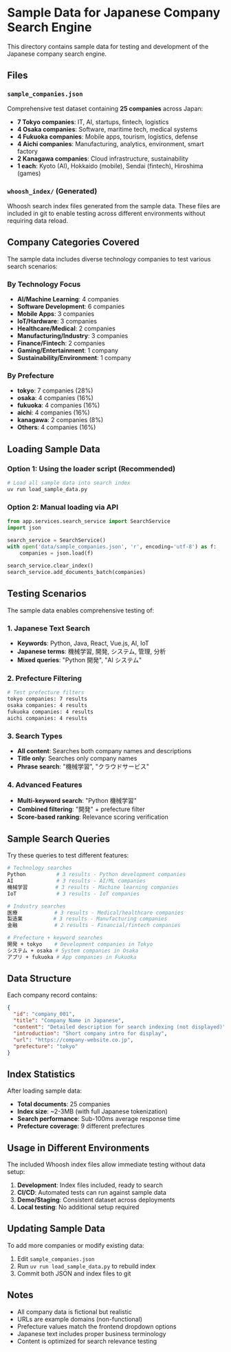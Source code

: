 # Sample Data for Japanese Company Search Engine

This directory contains sample data for testing and development of the Japanese company search engine.

## Files

### `sample_companies.json`
Comprehensive test dataset containing **25 companies** across Japan:

- **7 Tokyo companies**: IT, AI, startups, fintech, logistics
- **4 Osaka companies**: Software, maritime tech, medical systems  
- **4 Fukuoka companies**: Mobile apps, tourism, logistics, defense
- **4 Aichi companies**: Manufacturing, analytics, environment, smart factory
- **2 Kanagawa companies**: Cloud infrastructure, sustainability 
- **1 each**: Kyoto (AI), Hokkaido (mobile), Sendai (fintech), Hiroshima (games)

### `whoosh_index/` (Generated)
Whoosh search index files generated from the sample data. These files are included in git to enable testing across different environments without requiring data reload.

## Company Categories Covered

The sample data includes diverse technology companies to test various search scenarios:

### By Technology Focus
- **AI/Machine Learning**: 4 companies
- **Software Development**: 6 companies  
- **Mobile Apps**: 3 companies
- **IoT/Hardware**: 3 companies
- **Healthcare/Medical**: 2 companies
- **Manufacturing/Industry**: 3 companies
- **Finance/Fintech**: 2 companies
- **Gaming/Entertainment**: 1 company
- **Sustainability/Environment**: 1 company

### By Prefecture
- **tokyo**: 7 companies (28%)
- **osaka**: 4 companies (16%)
- **fukuoka**: 4 companies (16%) 
- **aichi**: 4 companies (16%)
- **kanagawa**: 2 companies (8%)
- **Others**: 4 companies (16%)

## Loading Sample Data

### Option 1: Using the loader script (Recommended)
```bash
# Load all sample data into search index
uv run load_sample_data.py
```

### Option 2: Manual loading via API
```python
from app.services.search_service import SearchService
import json

search_service = SearchService()
with open('data/sample_companies.json', 'r', encoding='utf-8') as f:
    companies = json.load(f)
    
search_service.clear_index()
search_service.add_documents_batch(companies)
```

## Testing Scenarios

The sample data enables comprehensive testing of:

### 1. **Japanese Text Search**
- **Keywords**: Python, Java, React, Vue.js, AI, IoT
- **Japanese terms**: 機械学習, 開発, システム, 管理, 分析
- **Mixed queries**: "Python 開発", "AI システム"

### 2. **Prefecture Filtering**
```bash
# Test prefecture filters
tokyo companies: 7 results
osaka companies: 4 results  
fukuoka companies: 4 results
aichi companies: 4 results
```

### 3. **Search Types**
- **All content**: Searches both company names and descriptions
- **Title only**: Searches only company names
- **Phrase search**: "機械学習", "クラウドサービス"

### 4. **Advanced Features**
- **Multi-keyword search**: "Python 機械学習"
- **Combined filtering**: "開発" + prefecture filter
- **Score-based ranking**: Relevance scoring verification

## Sample Search Queries

Try these queries to test different features:

```bash
# Technology searches
Python          # 3 results - Python development companies
AI              # 3 results - AI/ML companies  
機械学習         # 3 results - Machine learning companies
IoT             # 3 results - IoT companies

# Industry searches  
医療            # 3 results - Medical/healthcare companies
製造業          # 3 results - Manufacturing companies
金融            # 2 results - Financial/fintech companies

# Prefecture + keyword searches
開発 + tokyo    # Development companies in Tokyo
システム + osaka # System companies in Osaka  
アプリ + fukuoka # App companies in Fukuoka
```

## Data Structure

Each company record contains:

```json
{
  "id": "company_001",
  "title": "Company Name in Japanese",
  "content": "Detailed description for search indexing (not displayed)",
  "introduction": "Short company intro for display",
  "url": "https://company-website.co.jp", 
  "prefecture": "tokyo"
}
```

## Index Statistics

After loading sample data:
- **Total documents**: 25 companies
- **Index size**: ~2-3MB (with full Japanese tokenization)
- **Search performance**: Sub-100ms average response time
- **Prefecture coverage**: 9 different prefectures

## Usage in Different Environments

The included Whoosh index files allow immediate testing without data setup:

1. **Development**: Index files included, ready to search
2. **CI/CD**: Automated tests can run against sample data
3. **Demo/Staging**: Consistent dataset across deployments
4. **Local testing**: No additional setup required

## Updating Sample Data

To add more companies or modify existing data:

1. Edit `sample_companies.json`
2. Run `uv run load_sample_data.py` to rebuild index
3. Commit both JSON and index files to git

## Notes

- All company data is fictional but realistic
- URLs are example domains (non-functional)
- Prefecture values match the frontend dropdown options
- Japanese text includes proper business terminology
- Content is optimized for search relevance testing